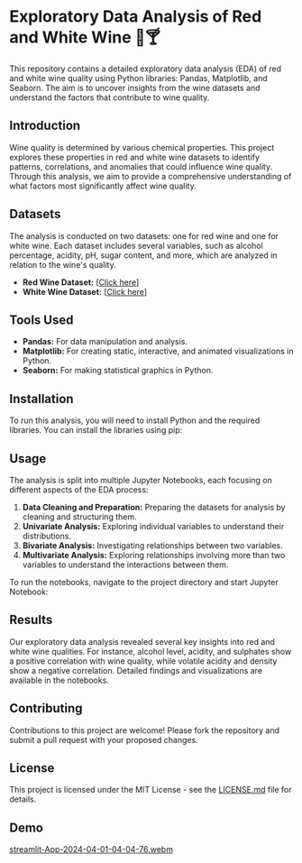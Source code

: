 # Exploratory Data Analysis of Red and White Wine 🍷🍸

This repository contains a detailed exploratory data analysis (EDA) of red and white wine quality using Python libraries: Pandas, Matplotlib, and Seaborn. The aim is to uncover insights from the wine datasets and understand the factors that contribute to wine quality.

## Introduction

Wine quality is determined by various chemical properties. This project explores these properties in red and white wine datasets to identify patterns, correlations, and anomalies that could influence wine quality. Through this analysis, we aim to provide a comprehensive understanding of what factors most significantly affect wine quality.

## Datasets

The analysis is conducted on two datasets: one for red wine and one for white wine. Each dataset includes several variables, such as alcohol percentage, acidity, pH, sugar content, and more, which are analyzed in relation to the wine's quality.

- **Red Wine Dataset:** [[Click here](https://github.com/figo2001/Complete-Wine-Data-Analysis/blob/main/winequality-red.csv)]
- **White Wine Dataset:** [[Click here](https://github.com/figo2001/Complete-Wine-Data-Analysis/blob/main/winequality-white.csv)]

## Tools Used

- **Pandas:** For data manipulation and analysis.
- **Matplotlib:** For creating static, interactive, and animated visualizations in Python.
- **Seaborn:** For making statistical graphics in Python.

## Installation

To run this analysis, you will need to install Python and the required libraries. You can install the libraries using pip:


## Usage

The analysis is split into multiple Jupyter Notebooks, each focusing on different aspects of the EDA process:

1. **Data Cleaning and Preparation:** Preparing the datasets for analysis by cleaning and structuring them.
2. **Univariate Analysis:** Exploring individual variables to understand their distributions.
3. **Bivariate Analysis:** Investigating relationships between two variables.
4. **Multivariate Analysis:** Exploring relationships involving more than two variables to understand the interactions between them.

To run the notebooks, navigate to the project directory and start Jupyter Notebook:


## Results

Our exploratory data analysis revealed several key insights into red and white wine qualities. For instance, alcohol level, acidity, and sulphates show a positive correlation with wine quality, while volatile acidity and density show a negative correlation. Detailed findings and visualizations are available in the notebooks.

## Contributing

Contributions to this project are welcome! Please fork the repository and submit a pull request with your proposed changes.

## License

This project is licensed under the MIT License - see the [LICENSE.md](LICENSE) file for details.

## Demo

[streamlit-App-2024-04-01-04-04-76.webm](https://github.com/figo2001/Complete-Wine-Data-Analysis/assets/78696850/288af2c1-6a65-49d3-a7f0-eb21af9b1a8d)


